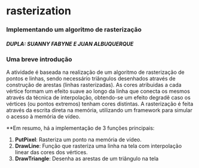 # rasterization

### Implementando um algoritmo de rasterização
##### DUPLA: SUANNY FABYNE E JUAN ALBUQUERQUE





### Uma breve introdução
 
  A atividade é baseada na realização de um algoritmo de rasterização de pontos e linhas, sendo necessário triângulos desenhados através de construção de arestas (linhas rasterizadas). As cores atribuidas a cada vértice formam um efeito suave ao longo da linha que conecta os mesmos através da técnica de interpolação, obtendo-se um efeito degradê caso os vértices (ou pontos extremos) tenham cores distintas. A rasterização é feita através da escrita direta na memória, utilizando um framework para simular o acesso à memória de vídeo.
  
**Em resumo, há a implementação de 3 funções principais:

<ol>
  <li><b>PutPixel</b>: Rasteriza um ponto na memória de vídeo.</li>
  <li><b>DrawLine</b>: Função que rasteriza uma linha na tela com interpolação linear das cores dos vértices.</li>
  <li><b>DrawTriangle</b>: Desenha as arestas de um triângulo na tela</li>
</ol>
